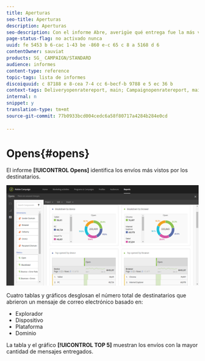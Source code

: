 ```yaml
---
title: Aperturas
seo-title: Aperturas
description: Aperturas
seo-description: Con el informe Abre, averigüe qué entrega fue la más visualizada según los distintos criterios.
page-status-flag: no activado nunca
uuid: fe 5453 b 6-cac 1-43 be -860 e-c 65 c 8 a 5168 d 6
contentOwner: sauviat
products: SG_ CAMPAIGN/STANDARD
audience: informes
content-type: reference
topic-tags: lista de informes
discoiquuid: c 87188 e 8-cea 7-4 cc 6-becf-b 9788 e 5 ec 36 b
context-tags: Deliveryopenratereport, main; Campaignopenratereport, main; Programopenratereport, main
internal: n
snippet: y
translation-type: tm+mt
source-git-commit: 77b0933bcd004cedc6a58f80717a4284b284e0cd

---
```



# Opens{#opens}

El informe **[!UICONTROL Opens]** identifica los envíos más vistos por los destinatarios.

![](assets/delivery_reports_opens.png)

Cuatro tablas y gráficos desglosan el número total de destinatarios que abrieron un mensaje de correo electrónico basado en:

* Explorador
* Dispositivo
* Plataforma
* Dominio

La tabla y el gráfico **[!UICONTROL TOP 5]** muestran los envíos con la mayor cantidad de mensajes entregados.
